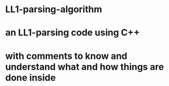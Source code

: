 # LL1-parsing-algorithm
# an LL1-parsing code using C++ 
# with comments to know and understand what and how things are done inside 
